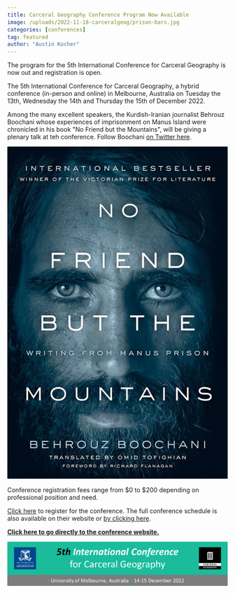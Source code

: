 ```yaml
---
title: Carceral Geography Conference Program Now Available
image: /uploads/2022-11-18-carceralgeog/prison-bars.jpg
categories: [conferences]
tag: featured
author: "Austin Kocher"
---
```


The program for the 5th International Conference for Carceral Geography is now out and registration is open.

The 5th International Conference for Carceral Geography, a hybrid conference (in-person and online) in Melbourne, Australia on Tuesday the 13th, Wednesday the 14th and Thursday the 15th of December 2022.

Among the many excellent speakers, the Kurdish-Iranian journalist Behrouz Boochani whose experiences of imprisonment on Manus Island were chronicled in his book "No Friend but the Mountains", will be giving a plenary talk at teh conference. Follow Boochani [on Twitter here](https://twitter.com/behrouzboochani).

[![](/uploads/2022-11-18-carceralgeog/No-Friend-But-the-Mountains-Writing-from-Manus-Prison.jpg)](https://www.panmacmillan.com/authors/behrouz-boochani/no-friend-but-the-mountains/9781529028485)

Conference registration fees range from $0 to $200 depending on professional position and need. 

[Click here](https://icmsmeetings.eventsair.com/5th-international-conference-for-carceral-geography/registration/Site/Register) to register for the conference. The full conference schedule is also available on their website or [by clicking here](/uploads/2022-11-18-carceralgeog/ICCG-2022-Program.pdf).

[**Click here to go directly to the conference website.**](https://carceralgeography.com/events/conferences/5th-international-conference/call-for-papers-5th-international-conference-for-carceral-geography/)

<p align="center">
  <img src="/uploads/carceralgeographybanner.png">
</p>
